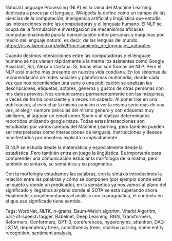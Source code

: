 Natural Language Processing (NLP) es la rama del Machine Learning dedicada a procesar el lenguaje.
Wikipedia lo define como un campo de las ciencias de la computación, inteligencia artificial y lingüística que estudia las interacciones entre las computadoras y el lenguaje humano. El NLP se ocupa de la formulación e investigación de mecanismos eficaces computacionalmente para la comunicación entre personas y máquinas por medio del lenguaje natural, es decir, de las lenguas del mundo.
https://es.wikipedia.org/wiki/Procesamiento_de_lenguajes_naturales

Cuando decimos interacciones entre las computadoras y el lenguaje humano se nos vienen rápidamente a la mente los asistentes como Google Assistant, Siri, Alexa o Cortana. Sí, todas ellas son formas de NLP. Pero el NLP está mucho más presente en nuestra vida cotidiana. En los sistemas de recomendación de redes sociales y plataformas multimedia, donde cáda vez que nos recomiendan una serie o una publicación se analizan las descripciones, etiquetas, actores, géneros y gustos de otras personas con mis datos previos. Nos comunicamos permanentemente con las máquinas, a veces de forma consciente y a veces sin saberlo. Al poner like en una publicación, al escuchar la misma canción o ver la misma serie más de una vez, al elegir siempre películas del mísmo género y con etiquetas muy similares, al taguear un email como Spam o al realizar determinados recorridos utilizando google maps.
Todas estas interacciones son estudiadas por varios campos del Machine Learning, pero también pueden ser interpretadas como interacciones de lenguaje, instrucciones y deseos manifestados por nosotros explícita o implicitamente.

El NLP se estudia desde la matemática y especialmente desde la estadística. Pero también entra en juego la lingüistica.
Es importante para comprender una comunicación estudiar la morfología de la misma, pero también su sintaxis, su semántica y su pragmática.

Con la morfología estudiamos las palábras, con la sintáxis introducimos la relación entre las palabras y cómo se componen (por ejemplo donde está un sujeto y donde un predicado), en la semántica ya nos vamos al plano del significado y llegamos al plano donde el SOTA se está superando ahora. Finalmente, complementamos el análisis con la pragmática, el contexto en el que ese significado tiene sentido.


Tags: WordNet, NLTK, n-grams, Baum-Welch algoritm, Viterbi Algoritm, part-of-speech tagger, Babelnet, Deep Learning, RNN, Transformers, Reformers, Conformers, GPT-3, coreferences, hyperonyms, attention, DAG-LSTM, dependency trees, constituency trees, shallow parsing, name entity recognition, sentiment analysis, 